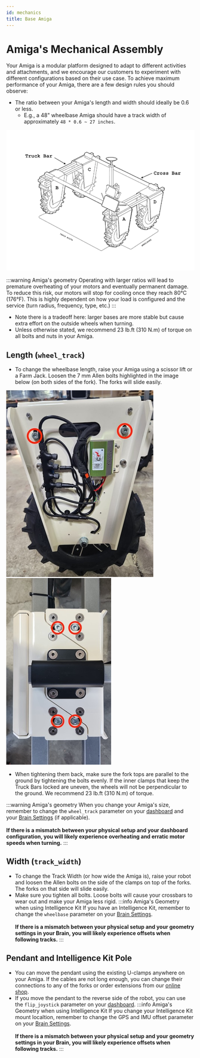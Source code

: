 ```yaml
---
id: mechanics
title: Base Amiga
---
```


# Amiga's Mechanical Assembly

Your Amiga is a modular platform designed to adapt to different activities and attachments, and we encourage our customers to experiment with different configurations based on their use case. To achieve maximum performance of your Amiga, there are a few design rules you should observe:

* The ratio between your Amiga's length and width should ideally be 0.6 or less.
  * E.g., a 48" wheelbase Amiga should have a track width of approximately `48 * 0.6 ~ 27 inches`.

![image of Amiga schematics](./assets/amiga_draw.png)


:::warning Amiga's geometry
Operating with larger ratios will lead to premature overheating of your motors and eventually permanent damage. To reduce this risk, our motors will stop for cooling once they reach 80°C (176°F). This is highly dependent on how your load is configured and the service (turn radius, frequency, type, etc.)
:::
* Note there is a tradeoff here: larger bases are more stable but cause extra effort on the outside wheels when turning.
* Unless otherwise stated, we recommend 23 lb.ft (310 N.m) of torque on all bolts and nuts in your Amiga.

## Length (`wheel_track`)

* To change the wheelbase length, raise your Amiga using a scissor lift or a Farm Jack. Loosen the 7 mm Allen bolts highlighted in the image below (on both sides of the fork). The forks will slide easily.

![image of a fork panel open](./assets/open_panel_view.jpeg) ![image of a fork from the top](./assets/fork_top.jpeg)

* When tightening them back, make sure the fork tops are parallel to the ground by tightening the bolts evenly. If the inner clamps that keep the Truck Bars locked are uneven, the wheels will not be perpendicular to the ground. We recommend 23 lb.ft (310 N.m) of torque.

:::warning Amiga's geometry
When you change your Amiga's size, remember to change the `wheel_track` parameter on your [dashboard](../dashboard/dashboard-user-guide#configuration-settings) and your [Brain Settings](../apps/launcher/#robot-geometry) (if applicable).<br/><br/>
**If there is a mismatch between your physical setup and your dashboard configuration, you will likely experience overheating and erratic motor speeds when turning.**
:::
## Width (`track_width`)

* To change the Track Width (or how wide the Amiga is), raise your robot and loosen the Allen bolts on the side of the clamps on top of the forks. The forks on that side will slide easily.
* Make sure you tighten all bolts. Loose bolts will cause your crossbars to wear out and make your Amiga less rigid.
:::info Amiga's Geometry when using Intelligence Kit
If you have an Intelligence Kit, remember to change the `wheelbase` parameter on your [Brain Settings](../apps/launcher/#robot-geometry).<br/><br/>
**If there is a mismatch between your physical setup and your geometry settings in your Brain, you will likely experience offsets when following tracks.**
:::
## Pendant and Intelligence Kit Pole

* You can move the pendant using the existing U-clamps anywhere on your Amiga. If the cables are not long enough, you can change their connections to any of the forks or order extensions from our [online shop](https://farm-ng.com/products/la-maquina-amiga).
* If you move the pendant to the reverse side of the robot, you can use the `flip_joystick` parameter on your [dashboard](../dashboard/dashboard-user-guide#configuration-settings).
:::info Amiga's Geometry when using Intelligence Kit
If you change your Intelligence Kit mount localtion, remember to change the GPS and IMU offset parameter on your [Brain Settings](../apps/launcher/#robot-geometry).<br/><br/>
**If there is a mismatch between your physical setup and your geometry settings in your Brain, you will likely experience offsets when following tracks.**
:::

